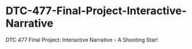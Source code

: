 # DTC-477-Final-Project-Interactive-Narrative
DTC 477 Final Project: Interactive Narrative - A Shooting Star!
